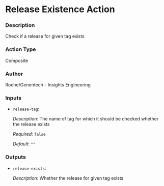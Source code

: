 <!-- BEGIN_ACTION_DOC -->
# Release Existence Action

### Description
Check if a release for given tag exists
### Action Type
Composite

### Author
Roche/Genentech - Insights Engineering

### Inputs
* `release-tag`:

  _Description_: The name of tag for which it should be checked whether the release exists

  _Required_: `false`

  _Default_: `""`

### Outputs
* `release-exists`:

  _Description_: Whether the release for given tag exists

<!-- END_ACTION_DOC -->

